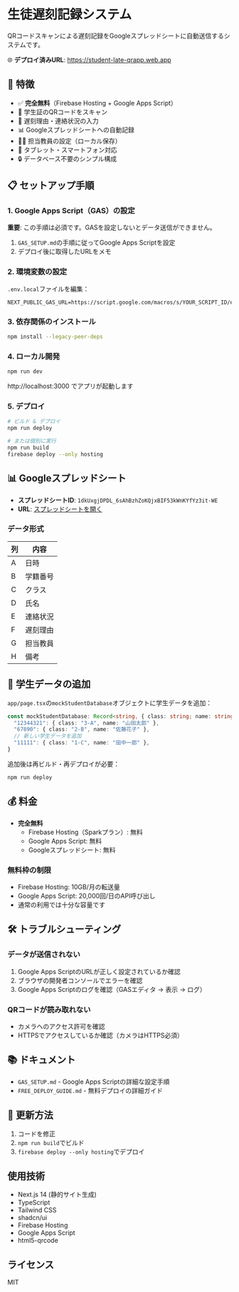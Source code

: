 # 生徒遅刻記録システム

QRコードスキャンによる遅刻記録をGoogleスプレッドシートに自動送信するシステムです。

🌐 **デプロイ済みURL**: https://student-late-qrapp.web.app

## 🚀 特徴

- ✅ **完全無料**（Firebase Hosting + Google Apps Script）
- 📱 学生証のQRコードをスキャン
- 📝 遅刻理由・連絡状況の入力
- 📊 Googleスプレッドシートへの自動記録
- 👨‍🏫 担当教員の設定（ローカル保存）
- 📱 タブレット・スマートフォン対応
- 🔒 データベース不要のシンプル構成

## 📋 セットアップ手順

### 1. Google Apps Script（GAS）の設定

**重要**: この手順は必須です。GASを設定しないとデータ送信ができません。

1. `GAS_SETUP.md`の手順に従ってGoogle Apps Scriptを設定
2. デプロイ後に取得したURLをメモ

### 2. 環境変数の設定

`.env.local`ファイルを編集：
```env
NEXT_PUBLIC_GAS_URL=https://script.google.com/macros/s/YOUR_SCRIPT_ID/exec
```

### 3. 依存関係のインストール

```bash
npm install --legacy-peer-deps
```

### 4. ローカル開発

```bash
npm run dev
```
http://localhost:3000 でアプリが起動します

### 5. デプロイ

```bash
# ビルド & デプロイ
npm run deploy

# または個別に実行
npm run build
firebase deploy --only hosting
```

## 📊 Googleスプレッドシート

- **スプレッドシートID**: `1dkUxgjDPDL_6sAhBzhZoKQjxBIF53kWnKYfYz3it-WE`
- **URL**: [スプレッドシートを開く](https://docs.google.com/spreadsheets/d/1dkUxgjDPDL_6sAhBzhZoKQjxBIF53kWnKYfYz3it-WE/)

### データ形式

| 列 | 内容 |
|---|------|
| A | 日時 |
| B | 学籍番号 |
| C | クラス |
| D | 氏名 |
| E | 連絡状況 |
| F | 遅刻理由 |
| G | 担当教員 |
| H | 備考 |

## 🔧 学生データの追加

`app/page.tsx`の`mockStudentDatabase`オブジェクトに学生データを追加：

```typescript
const mockStudentDatabase: Record<string, { class: string; name: string }> = {
  "12344321": { class: "3-A", name: "山田太郎" },
  "67890": { class: "2-B", name: "佐藤花子" },
  // 新しい学生データを追加
  "11111": { class: "1-C", name: "田中一郎" },
}
```

追加後は再ビルド・再デプロイが必要：
```bash
npm run deploy
```

## 💰 料金

- **完全無料**
  - Firebase Hosting（Sparkプラン）: 無料
  - Google Apps Script: 無料
  - Googleスプレッドシート: 無料

### 無料枠の制限
- Firebase Hosting: 10GB/月の転送量
- Google Apps Script: 20,000回/日のAPI呼び出し
- 通常の利用では十分な容量です

## 🛠️ トラブルシューティング

### データが送信されない
1. Google Apps ScriptのURLが正しく設定されているか確認
2. ブラウザの開発者コンソールでエラーを確認
3. Google Apps Scriptのログを確認（GASエディタ → 表示 → ログ）

### QRコードが読み取れない
- カメラへのアクセス許可を確認
- HTTPSでアクセスしているか確認（カメラはHTTPS必須）

## 📚 ドキュメント

- `GAS_SETUP.md` - Google Apps Scriptの詳細な設定手順
- `FREE_DEPLOY_GUIDE.md` - 無料デプロイの詳細ガイド

## 🔄 更新方法

1. コードを修正
2. `npm run build`でビルド
3. `firebase deploy --only hosting`でデプロイ

## 使用技術

- Next.js 14 (静的サイト生成)
- TypeScript
- Tailwind CSS
- shadcn/ui
- Firebase Hosting
- Google Apps Script
- html5-qrcode

## ライセンス

MIT